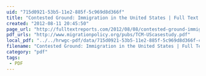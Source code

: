 ```yaml
---
uid: "715d0921-53b5-11e2-885f-5c969d8d366f"
title: "Contested Ground: Immigration in the United States | Full Text Reports..."
created: "2012-08-11 20:45:50"
page_url: "http://fulltextreports.com/2012/08/08/contested-ground-immigration-in-the-united-states/"
pdf_urls: "http://www.migrationpolicy.org/pubs/TCM-UScasestudy.pdf"
local_pdf: "../../hrwgc-pdf/data/715d0921-53b5-11e2-885f-5c969d8d366f-contested-ground-immigration-in-the-united-states-full-text-reports.pdf"
filename: "Contested Ground: Immigration in the United States | Full Text Reports.html"
category: "pdf"
tags: 
 - PDF
---
```

